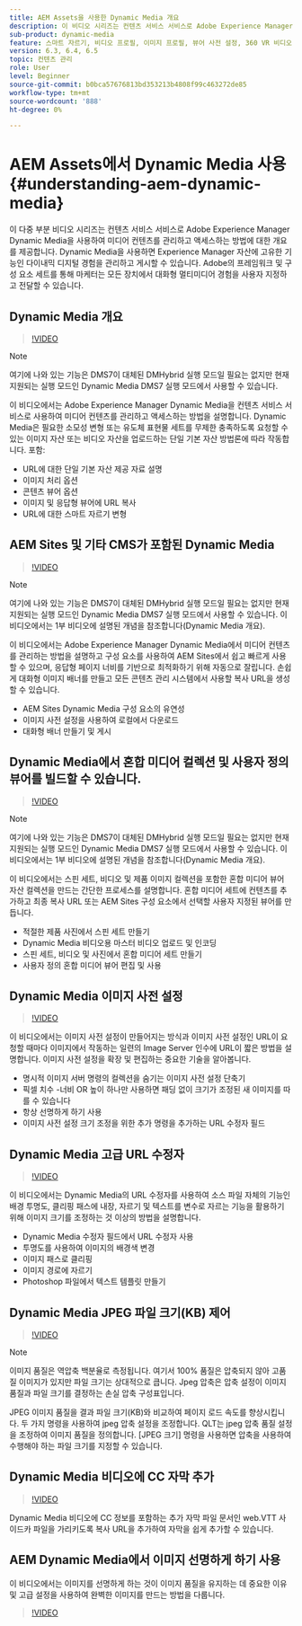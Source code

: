 ```yaml
---
title: AEM Assets을 사용한 Dynamic Media 개요
description: 이 비디오 시리즈는 컨텐츠 서비스 서비스로 Adobe Experience Manager Dynamic Media을 사용하여 미디어 컨텐츠를 관리하고 액세스하는 방법에 대한 개요를 제공합니다. Dynamic Media을 사용하면 Experience Manager 자산에 고유한 기능인 다이내믹 디지털 경험을 관리하고 게시할 수 있습니다. Adobe의 프레임워크 및 구성 요소 세트를 통해 마케터는 모든 장치에서 대화형 멀티미디어 경험을 사용자 지정하고 전달할 수 있습니다.
sub-product: dynamic-media
feature: 스마트 자르기, 비디오 프로필, 이미지 프로필, 뷰어 사전 설정, 360 VR 비디오, 이미지 세트, 스핀 세트
version: 6.3, 6.4, 6.5
topic: 컨텐츠 관리
role: User
level: Beginner
source-git-commit: b0bca57676813bd353213b4808f99c463272de85
workflow-type: tm+mt
source-wordcount: '888'
ht-degree: 0%

---
```



# AEM Assets에서 Dynamic Media 사용 {#understanding-aem-dynamic-media}

이 다중 부분 비디오 시리즈는 컨텐츠 서비스 서비스로 Adobe Experience Manager Dynamic Media을 사용하여 미디어 컨텐츠를 관리하고 액세스하는 방법에 대한 개요를 제공합니다. Dynamic Media을 사용하면 Experience Manager 자산에 고유한 기능인 다이내믹 디지털 경험을 관리하고 게시할 수 있습니다. Adobe의 프레임워크 및 구성 요소 세트를 통해 마케터는 모든 장치에서 대화형 멀티미디어 경험을 사용자 지정하고 전달할 수 있습니다.

## Dynamic Media 개요

>[!VIDEO](https://video.tv.adobe.com/v/27144/?quality=9&learn=on)

>[!NOTE]
>
>여기에 나와 있는 기능은 DMS7이 대체된 DMHybrid 실행 모드일 필요는 없지만 현재 지원되는 실행 모드인 Dynamic Media DMS7 실행 모드에서 사용할 수 있습니다.

이 비디오에서는 Adobe Experience Manager Dynamic Media을 컨텐츠 서비스 서비스로 사용하여 미디어 컨텐츠를 관리하고 액세스하는 방법을 설명합니다. Dynamic Media은 필요한 소모성 변형 또는 유도체 표현물 세트를 무제한 충족하도록 요청할 수 있는 이미지 자산 또는 비디오 자산을 업로드하는 단일 기본 자산 방법론에 따라 작동합니다. 포함:

* URL에 대한 단일 기본 자산 제공 자료 설명
* 이미지 처리 옵션
* 콘텐츠 뷰어 옵션
* 이미지 및 응답형 뷰어에 URL 복사
* URL에 대한 스마트 자르기 변형

## AEM Sites 및 기타 CMS가 포함된 Dynamic Media

>[!VIDEO](https://video.tv.adobe.com/v/27145/?quality=9&learn=on)

>[!NOTE]
>
>여기에 나와 있는 기능은 DMS7이 대체된 DMHybrid 실행 모드일 필요는 없지만 현재 지원되는 실행 모드인 Dynamic Media DMS7 실행 모드에서 사용할 수 있습니다. 이 비디오에서는 1부 비디오에 설명된 개념을 참조합니다(Dynamic Media 개요).

이 비디오에서는 Adobe Experience Manager Dynamic Media에서 미디어 컨텐츠를 관리하는 방법을 설명하고 구성 요소를 사용하여 AEM Sites에서 쉽고 빠르게 사용할 수 있으며, 응답형 페이지 너비를 기반으로 최적화하기 위해 자동으로 잘립니다. 손쉽게 대화형 이미지 배너를 만들고 모든 콘텐츠 관리 시스템에서 사용할 복사 URL을 생성할 수 있습니다.

* AEM Sites Dynamic Media 구성 요소의 유연성
* 이미지 사전 설정을 사용하여 로컬에서 다운로드
* 대화형 배너 만들기 및 게시

## Dynamic Media에서 혼합 미디어 컬렉션 및 사용자 정의 뷰어를 빌드할 수 있습니다.

>[!VIDEO](https://video.tv.adobe.com/v/27146/?quality=9&learn=on)

>[!NOTE]
>
>여기에 나와 있는 기능은 DMS7이 대체된 DMHybrid 실행 모드일 필요는 없지만 현재 지원되는 실행 모드인 Dynamic Media DMS7 실행 모드에서 사용할 수 있습니다. 이 비디오에서는 1부 비디오에 설명된 개념을 참조합니다(Dynamic Media 개요).

이 비디오에서는 스핀 세트, 비디오 및 제품 이미지 컬렉션을 포함한 혼합 미디어 뷰어 자산 컬렉션을 만드는 간단한 프로세스를 설명합니다. 혼합 미디어 세트에 컨텐츠를 추가하고 최종 복사 URL 또는 AEM Sites 구성 요소에서 선택할 사용자 지정된 뷰어를 만듭니다.

* 적절한 제품 사진에서 스핀 세트 만들기
* Dynamic Media 비디오용 마스터 비디오 업로드 및 인코딩
* 스핀 세트, 비디오 및 사진에서 혼합 미디어 세트 만들기
* 사용자 정의 혼합 미디어 뷰어 편집 및 사용

## Dynamic Media 이미지 사전 설정

>[!VIDEO](https://video.tv.adobe.com/v/27320/?quality=9&learn=on)

이 비디오에서는 이미지 사전 설정이 만들어지는 방식과 이미지 사전 설정인 URL이 요청할 때마다 이미지에서 작동하는 일련의 Image Server 인수에 URL이 짧은 방법을 설명합니다. 이미지 사전 설정을 확장 및 편집하는 중요한 기술을 알아봅니다.

* 명시적 이미지 서버 명령의 컬렉션을 숨기는 이미지 사전 설정 단축기
* 픽셀 치수 -너비 OR 높이 하나만 사용하면 패딩 없이 크기가 조정된 새 이미지를 따를 수 있습니다
* 항상 선명하게 하기 사용
* 이미지 사전 설정 크기 조정을 위한 추가 명령을 추가하는 URL 수정자 필드

## Dynamic Media 고급 URL 수정자

>[!VIDEO](https://video.tv.adobe.com/v/27319/?quality=9&learn=on)

이 비디오에서는 Dynamic Media의 URL 수정자를 사용하여 소스 파일 자체의 기능인 배경 투명도, 클리핑 패스에 내장, 자르기 및 텍스트를 변수로 자르는 기능을 활용하기 위해 이미지 크기를 조정하는 것 이상의 방법을 설명합니다.

* Dynamic Media 수정자 필드에서 URL 수정자 사용
* 투명도를 사용하여 이미지의 배경색 변경
* 이미지 패스로 클리핑
* 이미지 경로에 자르기
* Photoshop 파일에서 텍스트 템플릿 만들기

## Dynamic Media JPEG 파일 크기(KB) 제어

>[!VIDEO](https://video.tv.adobe.com/v/27404/?quality=9&learn=on)


>[!NOTE]
>
>이미지 품질은 역압축 백분율로 측정됩니다. 여기서 100% 품질은 압축되지 않아 고품질 이미지가 있지만 파일 크기는 상대적으로 큽니다. Jpeg 압축은 압축 설정이 이미지 품질과 파일 크기를 결정하는 손실 압축 구성표입니다.

JPEG 이미지 품질을 결과 파일 크기(KB)와 비교하여 페이지 로드 속도를 향상시킵니다. 두 가지 명령을 사용하여 jpeg 압축 설정을 조정합니다. QLT는 jpeg 압축 품질 설정을 조정하여 이미지 품질을 정의합니다. [JPEG 크기] 명령을 사용하면 압축을 사용하여 수행해야 하는 파일 크기를 지정할 수 있습니다.

## Dynamic Media 비디오에 CC 자막 추가

>[!VIDEO](https://video.tv.adobe.com/v/28074/?quality=9&learn=on)

Dynamic Media 비디오에 CC 정보를 포함하는 추가 자막 파일 문서인 web.VTT 사이드카 파일을 가리키도록 복사 URL을 추가하여 자막을 쉽게 추가할 수 있습니다.

## AEM Dynamic Media에서 이미지 선명하게 하기 사용

이 비디오에서는 이미지를 선명하게 하는 것이 이미지 품질을 유지하는 데 중요한 이유 및 고급 설정을 사용하여 완벽한 이미지를 만드는 방법을 다룹니다.

>[!VIDEO](https://demos-pub.assetsadobe.com/etc/dam/viewers/s7viewers/html5/VideoViewer.html?asset=%2Fcontent%2Fdam%2Fdm-public-facing-upgrade-portal-video%2F04_DynamicImagery_AdvancedSettings_071917_BH.mp4&amp;config=/etc/dam/presets/viewer/Video_social&amp;serverUrl=https%3A%2F%2Fadobedemo62-h.assetsadobe.com%2Fis%2Fimage%2F&amp;contenturl=%2F&amp;config2=/etc/dam/presets/analytics&amp;videoserverurl=https://gateway-na.assetsadobe.com/DMGateway/public/demoCo&amp;posterimage=/content/dam/dm-public-facing-upgrade-portal-video/04_DynamicImagery_AdvancedSettings_071917_BH.mp4)
